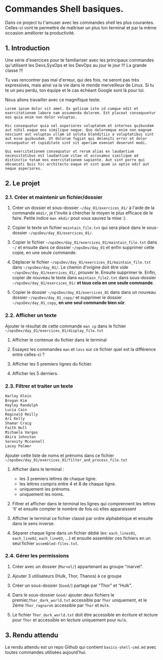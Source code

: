 # Commandes Shell basiques.

Dans ce project tu t'amuser avec les commandes shell les plus courantes. Celles-ci vont te permettre de maîtriser un plus ton terminal et par la même occasion améliorer ta productivité.


## 1. Introduction
Une série d'exercices pour te familiariser avec les principaux commandes qu'utilisent les Devs,SysOps et les DevOps au jour le jour !!! La grande classe !!!

Tu vas rencontrer pas mal d'erreur, qui des fois, ne seront pas très expressives, mais ainsi va la vie dans le monde merveilleux de Linux. Si tu te un peu perdu, ton équipe et le cas échéant Google sont là pour toi.


Nous allons travailler avec ce magnifique texte:

```
Lorem ipsum dolor sit amet. Ex galisum iste id cumque odit et exercitationem labore nam assumenda dolorem. Est placeat consequuntur eos quia enim non dolor voluptas.

Hic consequatur quia vel asperiores voluptatem et internos quibusdam aut nihil eaque eos similique neque. Quo doloremque enim non magnam nesciunt aut voluptas ullam id soluta blanditiis a voluptatibus sint aut esse quibusdam. Ut dolorum fugiat qui deleniti error et dolor consequatur et cupiditate sint sit aperiam eveniet deserunt modi.

Qui exercitationem consequatur ut rerum alias ex laudantium necessitatibus est laudantium vitae ut accusamus similique ad distinctio totam eos exercitationem sapiente. Aut sint porro qui obcaecati Quis hic architecto eaque et sint quam in optio odit aut neque asperiores.
```


## 2. Le projet
### 2.1. Créer et maintenir un fichier/dossier

1. Créer un dossier et sous-dossier `~/day_01/exercices_01/` à l'aide de la commande `mkdir`, je t'invite à chercher le moyen le plus efficace de le faire. Petite indice `man mkdir` pout vous sauvez la mise :).

2. Copier le texte un fichier `maintain_file.txt` qui sera placé dans le sous-dossier `~/opsDev/day_01/exercices_01/`.

3. Copier le fichier `~/opsDev/day_01/exercices_01/maintain_file.txt` dans `~/` et ensuite dans ce dossier `~/opsDev/day_01` et enfin supprimer cette copie, en une seule commande.

4. Déplacer le fichier `~/opsDev/day_01/exercices_01/maintain_file.txt` dans `~/opsDev/day_01/`. Le chemin d'origine doit être vide `~/opsDev/day_01/exercices_01/`, prouver le. Ensuite supprimer le. Enfin, copier de nouveau le texte dans `maintain_file2.txt` dans sous-dossier `~/opsDev/day_01/exercices_01/` **et tous cela en une seule commande**.

5. Copier le dossier `~/opsDev/day_01/exercices_01` dans dans un nouveau dossier `~/opsDev/day_01_copy/` 
   et supprimer le dossier `~/opsDev/day_01_copy`, **en une seul commande bien sûr**.


### 2.2. Afficher un texte

Ajouter le résultat de cette commande `man cp` dans le fichier `~/opsDev/day_01/exercices_01/display_file.txt`

1. Afficher le contenue du fichier dans le terminal

2. Essayez les commandes `man` et `less` sur ce fichier quel est la différence entre celles-ci ?

3. Afficher les 5 premiers lignes du fichier.

4. Afficher les 5 derniers.


### 2.3. Filtrer et traiter un texte
```txt
Harley Klein
Brogan Kim
Hayley Randolph
Lucia Cain
Reginald Reilly
Ari Kelly
Shamar Craig
Faith Hull
Michaela Vargas
Akira Johnston
Serenity Mcconnell
Lacey Palmer
```

Ajouter cette liste de noms et prénoms dans ce fichier `~/opsDev/day_01/exercices_01/filter_and_process_file.txt`

1. Afficher dans le terminal :
   - les 3 premiers lettres de chaque ligne.
   - les lettres compris entre 4 et 8 de chaque ligne.
   - uniquement les prénoms. 
   - uniquement les noms.

2. Filtrer et afficher dans le terminal les lignes qui comprennent les lettres 'll' 
   et ensuite compter le nombre de fois où elles apparaissent 

3. Afficher le terminal ce fichier classé par ordre alphabétique et ensuite dans le sens inverse.

4. Séparer chaque ligne dans un fichier dédié (ex: `each_lines01`, `each_line02`, `each_line03`, ...) et ensuite assembler ces fichiers en un seul fichier `assembled-files.txt`.



### 2.4. Gérer les permissions

1. Créer avec un dossier (`Marvel/`) appartenant au groupe “marvel”.

2. Ajouter 3 utilisateurs (Hulk, Thor, Thanos) à ce groupe

3. Créer un sous-dossier (`Good/`) partagé par "Thor” et “Hulk”.

4. Dans le sous-dossier `Good/` ajouter deux fichiers le premier,`Thor_dark_world.txt` accessible par `Thor` uniquement, et le 2ème `Thor_ragnarok` accessible par `Thor` et `Hulk`.

5. Le fichier `Thor_dark_world.txt` doit être accessible en écriture et lecture pour `Thor` et accessible en lecture uniquement pour `Hulk`.


## 3. Rendu attendu
Le rendu attendu est un repo Github qui contient `basics-shell-cmd.md` avec toutes commandes utilisées aujourd'hui.